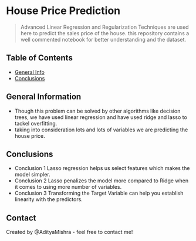 # House Price Prediction
> Advanced Linear Regression and Regularization Techniques are used here to predict the sales price of the house. this repository contains a well commented notebook for better understanding and the dataset.


## Table of Contents
* [General Info](#general-information)
* [Conclusions](#conclusions)

<!-- You can include any other section that is pertinent to your problem -->

## General Information
- Though this problem can be solved by other algorithms like decision trees, we have used linear regression and have used ridge and lasso to tackel overfitting.
- taking into consideration lots and lots of variables we are predicting the house price.

<!-- You don't have to answer all the questions - just the ones relevant to your project. -->

## Conclusions
- Conclusion 1 Lasso regression helps us select features which makes the model simpler.
- Conclusion 2 Lasso penalizes the model more compared to Ridge when it comes to using more number of variables.
- Conclusion 3 Transforming the Target Variable can help you establish linearity with the predictors.
<!-- You don't have to answer all the questions - just the ones relevant to your project. -->


## Contact
Created by @AdityaMishra - feel free to contact me!


<!-- Optional -->
<!-- ## License -->
<!-- This project is open source and available under the [... License](). -->

<!-- You don't have to include all sections - just the one's relevant to your project -->
